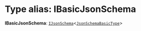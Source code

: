 # Type alias: IBasicJsonSchema

**IBasicJsonSchema**: [`IJsonSchema`](/auto-docs/type-editor/interfaces/IJsonSchema.md)<[`JsonSchemaBasicType`](/auto-docs/type-editor/types/JsonSchemaBasicType.md)>
